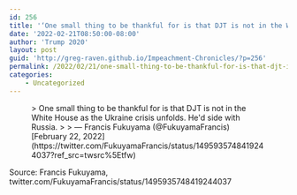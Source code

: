 ```yaml
---
id: 256
title: '‘One small thing to be thankful for is that DJT is not in the White House as the Ukraine crisis unfolds. He’d side with Russia.’'
date: '2022-02-21T08:50:00-08:00'
author: 'Trump 2020'
layout: post
guid: 'http://greg-raven.github.io/Impeachment-Chronicles/?p=256'
permalink: /2022/02/21/one-small-thing-to-be-thankful-for-is-that-djt-is-not-in-the-white-house-as-the-ukraine-crisis-unfolds-hed-side-with-russia/
categories:
    - Uncategorized
---
```


<figure class="wp-block-embed is-type-rich is-provider-twitter wp-block-embed-twitter"><div class="wp-block-embed__wrapper">> One small thing to be thankful for is that DJT is not in the White House as the Ukraine crisis unfolds. He'd side with Russia.
> 
> — Francis Fukuyama (@FukuyamaFrancis) [February 22, 2022](https://twitter.com/FukuyamaFrancis/status/1495935748419244037?ref_src=twsrc%5Etfw)

<script async="" charset="utf-8" src="https://platform.twitter.com/widgets.js"></script></div></figure>Source: Francis Fukuyama, twitter.com/FukuyamaFrancis/status/1495935748419244037